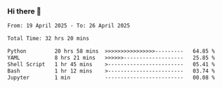 ### Hi there 👋

<!--
**ututono/ututono** is a ✨ _special_ ✨ repository because its `README.md` (this file) appears on your GitHub profile.

Here are some ideas to get you started:

- 🔭 I’m currently working on ...
- 🌱 I’m currently learning ...
- 👯 I’m looking to collaborate on ...
- 🤔 I’m looking for help with ...
- 💬 Ask me about ...
- 📫 How to reach me: ...
- 😄 Pronouns: ...
- ⚡ Fun fact: ...
-->



<!--START_SECTION:waka-->

```txt
From: 19 April 2025 - To: 26 April 2025

Total Time: 32 hrs 20 mins

Python         20 hrs 58 mins  >>>>>>>>>>>>>>>>---------   64.85 %
YAML           8 hrs 21 mins   >>>>>>-------------------   25.85 %
Shell Script   1 hr 45 mins    >------------------------   05.41 %
Bash           1 hr 12 mins    >------------------------   03.74 %
Jupyter        1 min           -------------------------   00.08 %
```

<!--END_SECTION:waka-->
